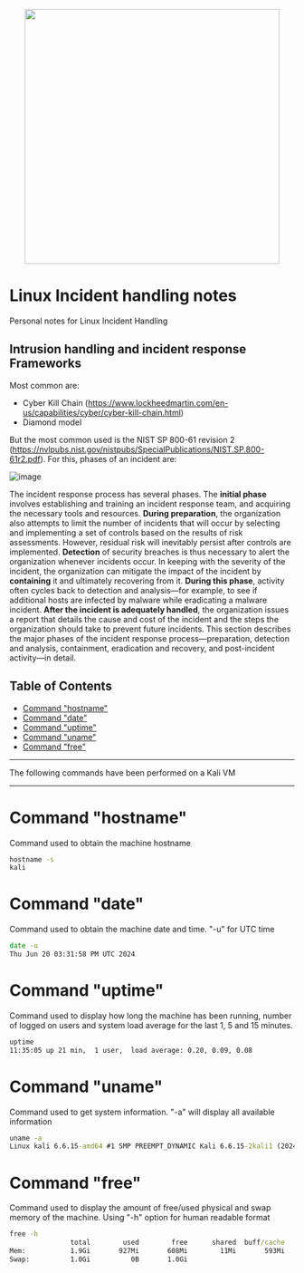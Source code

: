 <p align="center">
  <img width="450" height="450" src="https://github.com/Bahamuzz/Cyber-Incident-Handling/assets/125216460/f65a6889-a140-4ea2-b97d-9a1369380a3e">
</p>

# Linux Incident handling notes
Personal notes for Linux Incident Handling

## Intrusion handling and incident response Frameworks
Most common are:
- Cyber Kill Chain (https://www.lockheedmartin.com/en-us/capabilities/cyber/cyber-kill-chain.html)
- Diamond model

But the most common used is the NIST SP 800-61 revision 2 (https://nvlpubs.nist.gov/nistpubs/SpecialPublications/NIST.SP.800-61r2.pdf). For this, phases of an incident are:

![image](https://github.com/Bahamuzz/Cyber-Incident-Handling/assets/125216460/bc33a772-7a80-424b-a63a-03b274788ee5)

The incident response process has several phases. The **initial phase** involves establishing and training an incident response team, and acquiring the necessary tools and resources. **During preparation**, the organization also attempts to limit the number of incidents that will occur by selecting and implementing a set of controls based on the results of risk assessments. However, residual risk will inevitably persist after controls are implemented. **Detection** of security breaches is thus necessary to alert the organization whenever incidents occur. In keeping with the severity of the incident, the organization can mitigate the impact of the incident by **containing** it and ultimately recovering from it. **During this phase**, activity often cycles back to detection and analysis—for example, to see if additional hosts are infected by malware while eradicating a malware incident. **After the incident is adequately handled**, the organization issues a report that details the cause and cost of the incident and the steps the organization should take to prevent future incidents. This section describes the major phases of the incident response process—preparation, detection and analysis, containment, eradication and recovery, and post-incident activity—in detail.



## Table of Contents
- [Command "hostname"](#command-hostname)
- [Command "date"](#command-date)
- [Command "uptime"](#command-uptime)
- [Command "uname"](#command-uname)
- [Command "free"](#command-free)



---

The following commands have been performed on a Kali VM

---

# Command "hostname"
Command used to obtain the machine hostname
```bat
hostname -s
kali
```

# Command "date"
Command used to obtain the machine date and time. "-u" for UTC time
```bat
date -u
Thu Jun 20 03:31:58 PM UTC 2024
```

# Command "uptime"
Command used to display how long the machine has been running, number of logged on users and system load average for the last 1, 5 and 15 minutes.
```bat
uptime   
11:35:05 up 21 min,  1 user,  load average: 0.20, 0.09, 0.08
```

# Command "uname"
Command used to get system information. "-a" will display all available information
```bat
uname -a
Linux kali 6.6.15-amd64 #1 SMP PREEMPT_DYNAMIC Kali 6.6.15-2kali1 (2024-05-17) x86_64 GNU/Linux
```

# Command "free"
Command used to display the amount of free/used physical and swap memory of the machine. Using "-h" option for human readable format
```bat
free -h
               total        used        free      shared  buff/cache   available
Mem:           1.9Gi       927Mi       608Mi        11Mi       593Mi       1.0Gi
Swap:          1.0Gi          0B       1.0Gi
```
